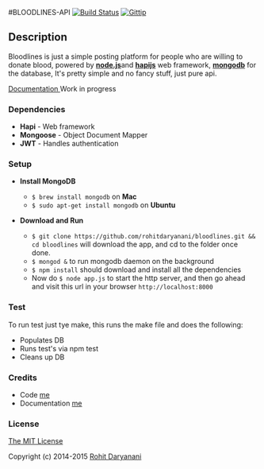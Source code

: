 #BLOODLINES-API [![Build Status](https://api.shippable.com/projects/551107755ab6cc1352a8f311/badge?branchName=dev)](https://app.shippable.com/projects/551107755ab6cc1352a8f311/builds/latest) [![Gittip](http://img.shields.io/gratipay/alis894.svg)](https://www.gittip.com/alis894/)
## Description

Bloodlines is just a simple posting platform for people who are willing to donate blood, powered by [**node.js**](http://nodejs.org)and [**hapijs**](http://hapijs.com/) web framework, [**mongodb**](http://mongodb.com) for the database, It's pretty simple and no fancy stuff, just pure api.

[ Documentation ](http://rohitdaryanani.com/bloodlines/) Work in progress

### Dependencies

- **Hapi** -  Web framework
- **Mongoose** - Object Document Mapper
- **JWT** - Handles authentication

### Setup

- **Install MongoDB**
  - ` $ brew install mongodb ` on **Mac**
  - ` $ sudo apt-get install mongodb ` on **Ubuntu**

- **Download and Run**
  - ` $ git clone https://github.com/rohitdaryanani/bloodlines.git && cd bloodlines ` will download the app, and cd to the folder once done.
  - ` $ mongod & ` to run mongodb daemon on the background
  - ` $ npm install ` should download and install all the dependencies
  - Now do ` $ node app.js ` to start the http server, and  then go ahead and visit this url in your browser ` http://localhost:8000 `

### Test

To run test just tye make, this runs the make file and does the following:

- Populates DB
- Runs test's via npm test
- Cleans up DB

### Credits

- Code [ me ](http://github.com/rohitdaryanani)
- Documentation [ me ](http://github.com/rohitdaryanani)


### License

[The MIT License](http://opensource.org/licenses/MIT)

Copyright (c) 2014-2015 [ Rohit Daryanani ](http://rohitdaryanani.com/)
